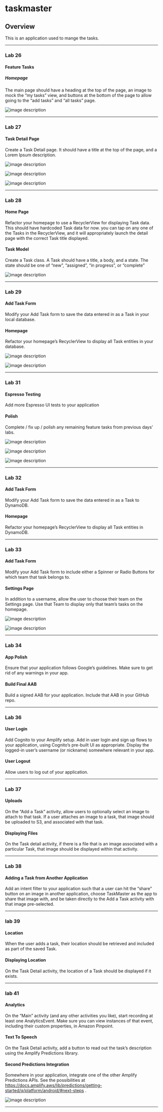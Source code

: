 
# taskmaster

## Overview
This is an application used to mange the tasks.

____________
### Lab 26

#### Feature Tasks

##### Homepage
The main page should have a heading at the top of the page, an image to mock the “my tasks” view,
and buttons at the bottom of the page to allow going to the “add tasks” and “all tasks” page.

![image description](screenshots/home.jpg)

_________

### Lab 27

#### Task Detail Page
Create a Task Detail page. It should have a title at the top of the page, and a Lorem Ipsum description.

![image description](screenshots/lab26Button.jpg)

![image description](screenshots/lab27Button.jpg)

![image description](screenshots/lab28Button.jpg)

____________

### Lab 28

#### Home Page

Refactor your homepage to use a RecyclerView for displaying Task data. This should have hardcoded Task data for now.
 you can tap on any one of the Tasks in the RecyclerView, and it will appropriately launch the detail page with the correct Task 
 title displayed.

#### Task Model

Create a Task class. A Task should have a title, a body, and a state. The state should be one of “new”, “assigned”, “in progress”, or “complete”

![image description](screenshots/homePageWithRecycleView.jpg)

___________

### Lab 29

#### Add Task Form

Modify your Add Task form to save the data entered in as a Task in your local database.

#### Homepage
Refactor your homepage’s RecyclerView to display all Task entities in your database.


![image description](screenshots/HomePageWithDatabaseLocalStorgae.jpg)

![image description](screenshots/deatailPageDatabaseLocalStorage.jpg)

__________

### Lab 31

#### Espresso Testing

Add more Espresso UI tests to your application

#### Polish
Complete / fix up / polish any remaining feature tasks from previous days’ labs.


![image description](screenshots/homePageChangeStates.jpg)

![image description](screenshots/taskDetailCompleteButton.jpg)

![image description](screenshots/completedTasks.jpg)
________
### Lab 32

#### Add Task Form
Modify your Add Task form to save the data entered in as a Task to DynamoDB.

#### Homepage
Refactor your homepage’s RecyclerView to display all Task entities in DynamoDB.

______
### Lab 33

#### Add Task Form
Modify your Add Task form to include either a Spinner or Radio Buttons for which team that task belongs to.

#### Settings Page
In addition to a username, allow the user to choose their team on the Settings page. Use that Team to display only that team’s tasks on the homepage.

![image description](screenshots/spinnerInAddTask.jpg)

![image description](screenshots/spinnerInSetting.jpg)

_________
### Lab 34 

#### App Polish
Ensure that your application follows Google’s guidelines. Make sure to get rid of any warnings in your app.

#### Build Final AAB
Build a signed AAB for your application. Include that AAB in your GitHub repo.

______________
### Lab 36

#### User Login
Add Cognito to your Amplify setup. Add in user login and sign up flows to your application, using Cognito’s pre-built UI as appropriate. Display the logged-in user’s username (or nickname) somewhere relevant in your app.

#### User Logout
Allow users to log out of your application.

_________
### Lab 37

#### Uploads
On the “Add a Task” activity, allow users to optionally select an image to attach to that task. If a user attaches an image to a task, that image should be uploaded to S3, and associated with that task.

#### Displaying Files
On the Task detail activity, if there is a file that is an image associated with a particular Task, that image should be displayed within that activity.

__________
### Lab 38

#### Adding a Task from Another Application
Add an intent filter to your application such that a user can hit the “share” button on an image in another application, choose TaskMaster as the app to share that image with, and be taken directly to the Add a Task activity with that image pre-selected.

______
### lab 39

#### Location
When the user adds a task, their location should be retrieved and included as part of the saved Task.

#### Displaying Location
On the Task Detail activity, the location of a Task should be displayed if it exists.

______________
### lab 41

#### Analytics
On the “Main” activity (and any other activities you like), start recording at least one AnalyticsEvent. Make sure you can view instances of that event, including their custom properties, in Amazon Pinpoint.

#### Text To Speech
On the Task Detail activity, add a button to read out the task’s description using the Amplify Predictions library.

#### Second Predictions Integration
Somewhere in your application, integrate one of the other Amplify Predictions APIs. See the possibilities at https://docs.amplify.aws/lib/predictions/getting-started/q/platform/android/#next-steps .

![image description](screenshots/speechAndTranslate.png)
__________
